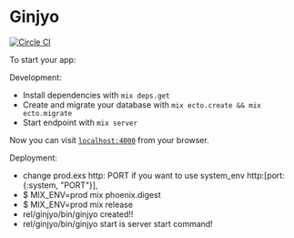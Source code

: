 # Ginjyo

[![Circle CI](https://circleci.com/gh/NorifumiKawamoto/ginjyo/tree/master.svg?style=svg)](https://circleci.com/gh/NorifumiKawamoto/ginjyo/tree/master)

To start your app:

Development:

  * Install dependencies with `mix deps.get`
  * Create and migrate your database with `mix ecto.create && mix ecto.migrate`
  * Start endpoint with `mix server`

Now you can visit [`localhost:4000`](http://localhost:4000) from your browser.

Deployment:

  * change prod.exs http: PORT if you want to use system_env  http:[port: {:system, "PORT"}],
  * $ MIX_ENV=prod mix phoenix.digest
  * $ MIX_ENV=prod mix release
  * rel/ginjyo/bin/ginjyo created!!
  * rel/ginjyo/bin/ginjyo start is server start command!
